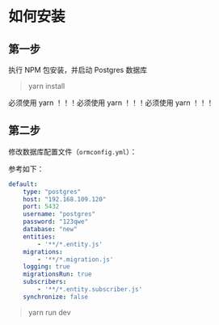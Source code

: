 # 如何安装

## 第一步

执行 NPM 包安装，并启动 Postgres 数据库

> yarn install

必须使用 yarn ！！！必须使用 yarn ！！！必须使用 yarn ！！！

## 第二步

修改数据库配置文件（`ormconfig.yml`）：

参考如下：

```yaml
default:
    type: "postgres"
    host: "192.168.109.120"
    port: 5432
    username: "postgres"
    password: "123qwe"
    database: "new"
    entities:
        - '**/*.entity.js'
    migrations:
        - '**/*.migration.js'
    logging: true
    migrationsRun: true
    subscribers:
        - '**/*.entity.subscriber.js'
    synchronize: false
```

> yarn run dev
